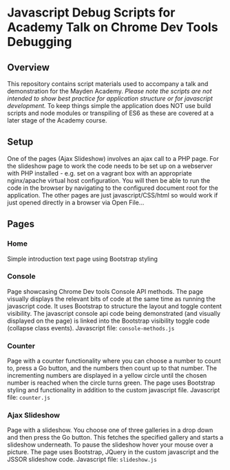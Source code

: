 # Javascript Debug Scripts for Academy Talk on Chrome Dev Tools Debugging

## Overview
This repository contains script materials used to accompany a talk and demonstration for the Mayden Academy. *Please note the scripts are not intended to show best practice for application structure or for javascript development.* To keep things simple the application does NOT use build scripts and node modules or transpiling of ES6 as these are covered at a later stage of the Academy course.


## Setup
One of the pages (Ajax Slideshow) involves an ajax call to a PHP page. For the slideshow page to work the code needs to be set up on a webserver with PHP installed - e.g. set on a vagrant box with an appropriate nginx/apache virtual host configuration. You will then be able to run the code in the browser by navigating to the configured document root for the application. The other pages are just javascript/CSS/html so would work if just opened directly in a browser via Open File...

## Pages

### Home
Simple introduction text page using Bootstrap styling

### Console
Page showcasing Chrome Dev tools Console API methods. The page visually displays the relevant bits of code at the same time as running the javascript code. It uses Bootstrap to structure the layout and toggle content visibility. The javascript console api code being demonstrated (and visually displayed on the page) is linked into the Bootstrap visibility toggle code (collapse class events).
Javascript file: `console-methods.js`

### Counter
Page with a counter functionality where you can choose a number to count to, press a Go button, and the numbers then count up to that number. The incrementing numbers are displayed in a yellow circle until the chosen number is reached when the circle turns green. The page uses Bootstrap styling and functionality in addition to the custom javascript file.
Javascript file: `counter.js`

### Ajax Slideshow
Page with a slideshow. You choose one of three galleries in a drop down and then press the Go button. This fetches the specified gallery and starts a slideshow underneath. To pause the slideshow hover your mouse over a picture. The page uses Bootstrap, JQuery in the custom javascript and the JSSOR slideshow code.
Javascript file: `slideshow.js`

